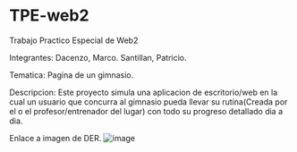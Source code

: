# TPE-web2
Trabajo Practico Especial de Web2

Integrantes:
Dacenzo, Marco.
Santillan, Patricio.   

Tematica:
Pagina de un gimnasio. 

Descripcion:
Este proyecto simula una aplicacion de escritorio/web en la cual un usuario que concurra al gimnasio pueda llevar su rutina(Creada por el o el profesor/entrenador del lugar) con todo su progreso detallado dia a dia.





Enlace a imagen de DER.
![image](![](image.png))

